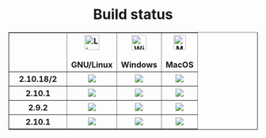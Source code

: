 <h1 align="center">Build status</h1>

<table border="1" align="center">
    <thead>
    <tr>
    <th>
    </th>
    <th>
        <center><img alt="Linux" src="https://www.screenconnect.com/Images/LogoLinux.png" align="center" height="30" width="30" /></center><br>
        <center>GNU/Linux</center>
    </th>
    <th>
        <center><img alt="Windows" src="https://upload.wikimedia.org/wikipedia/commons/thumb/7/76/Windows_logo_-_2012_%28dark_blue%2C_lines_thinner%29.svg/414px-Windows_logo_-_2012_%28dark_blue%2C_lines_thinner%29.svg.png" align="center" height="30" width="30" /></center><br>
        <center>Windows</center>
    </th>
    <th>
        <center><img alt="MacOS" src="https://upload.wikimedia.org/wikipedia/commons/thumb/f/fa/Apple_logo_black.svg/245px-Apple_logo_black.svg.png" align="center" height="30"width="25" /></center><br>
        <center>MacOS</center>
    </th>
    </tr>
    </thead>
    <tbody>
    <tr>
    <th align="center" width="100">
    2.10.18/2
    </th>
    <td align="center">
        <img src="https://img.shields.io/badge/Status-Working-%2300ff00">
    </td>
    <td align="center">
        <img src="https://img.shields.io/badge/Status-Working-%2300ff00">
    </td>
    <td align="center">
        <img src="https://img.shields.io/badge/Status-Testing-%23ffaa00">
    </td>
    </tr>
    <tr>
    <th align="center" width="100">
    2.10.1
    </th>
    <td align="center">
        <img src="https://img.shields.io/badge/Status-Not_Working-%23ff0000">
    </td>
    <td align="center">
        <img src="https://img.shields.io/badge/Status-Working-%2300ff00">
    </td>
    <td align="center">
        <img src="https://img.shields.io/badge/Status-N/A-%23ffcc00">
    </td>
    </tr>
    <tr>
    <th align="center" width="100">
    2.9.2
    </th>
    <td align="center">
        <img src="https://img.shields.io/badge/Status-Not_Working-%23ff0000">
    </td>
    <td align="center">
        <img src="https://img.shields.io/badge/Status-Working-%2300ff00">
    </td>
    <td align="center">
        <img src="https://img.shields.io/badge/Status-N/A-%23ffcc00">
    </td>
    </tr>
    <tr>
    <th align="center" width="100">
    2.10.1
    </th>
    <td align="center">
        <img src="https://img.shields.io/badge/Status-N/A-%23ffcc00">
    </td>
    <td align="center">
        <img src="https://img.shields.io/badge/Status-Working-%2300ff00">
    </td>
    <td align="center">
        <img src="https://img.shields.io/badge/Status-N/A-%23ffcc00">
    </td>
    </tr>
    </tbody>
